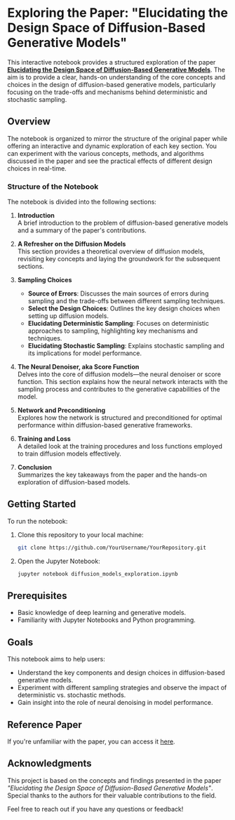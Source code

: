 # Exploring the Paper: "Elucidating the Design Space of Diffusion-Based Generative Models"

This interactive notebook provides a structured exploration of the paper [**Elucidating the Design Space of Diffusion-Based Generative Models**](https://arxiv.org/abs/2206.00364). The aim is to provide a clear, hands-on understanding of the core concepts and choices in the design of diffusion-based generative models, particularly focusing on the trade-offs and mechanisms behind deterministic and stochastic sampling.

## Overview

The notebook is organized to mirror the structure of the original paper while offering an interactive and dynamic exploration of each key section. You can experiment with the various concepts, methods, and algorithms discussed in the paper and see the practical effects of different design choices in real-time.

### Structure of the Notebook

The notebook is divided into the following sections:

1. **Introduction**  
   A brief introduction to the problem of diffusion-based generative models and a summary of the paper's contributions.

2. **A Refresher on the Diffusion Models**  
   This section provides a theoretical overview of diffusion models, revisiting key concepts and laying the groundwork for the subsequent sections.

3. **Sampling Choices**  
   - **Source of Errors**: Discusses the main sources of errors during sampling and the trade-offs between different sampling techniques.
   - **Select the Design Choices**: Outlines the key design choices when setting up diffusion models.
   - **Elucidating Deterministic Sampling**: Focuses on deterministic approaches to sampling, highlighting key mechanisms and techniques.
   - **Elucidating Stochastic Sampling**: Explains stochastic sampling and its implications for model performance.

4. **The Neural Denoiser, aka Score Function**  
   Delves into the core of diffusion models—the neural denoiser or score function. This section explains how the neural network interacts with the sampling process and contributes to the generative capabilities of the model.

5. **Network and Preconditioning**  
   Explores how the network is structured and preconditioned for optimal performance within diffusion-based generative frameworks.

6. **Training and Loss**  
   A detailed look at the training procedures and loss functions employed to train diffusion models effectively.

7. **Conclusion**  
   Summarizes the key takeaways from the paper and the hands-on exploration of diffusion-based models.

## Getting Started

To run the notebook:

1. Clone this repository to your local machine:
    ```bash
    git clone https://github.com/YourUsername/YourRepository.git
    ```
2. Open the Jupyter Notebook:
    ```bash
    jupyter notebook diffusion_models_exploration.ipynb
    ```

## Prerequisites

- Basic knowledge of deep learning and generative models.
- Familiarity with Jupyter Notebooks and Python programming.

## Goals

This notebook aims to help users:

- Understand the key components and design choices in diffusion-based generative models.
- Experiment with different sampling strategies and observe the impact of deterministic vs. stochastic methods.
- Gain insight into the role of neural denoising in model performance.

## Reference Paper

If you're unfamiliar with the paper, you can access it [here](https://arxiv.org/abs/2206.00364).

## Acknowledgments

This project is based on the concepts and findings presented in the paper *"Elucidating the Design Space of Diffusion-Based Generative Models"*. Special thanks to the authors for their valuable contributions to the field.

Feel free to reach out if you have any questions or feedback!
